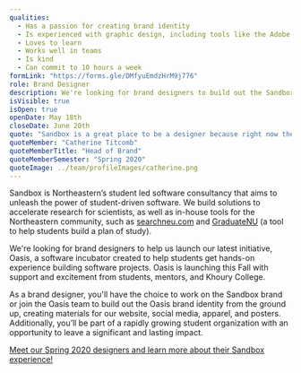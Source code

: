 ```yaml
---
qualities:
  - Has a passion for creating brand identity
  - Is experienced with graphic design, including tools like the Adobe suite, Figma, etc.
  - Loves to learn
  - Works well in teams
  - Is kind
  - Can commit to 10 hours a week
formLink: "https://forms.gle/DMfyuEmdzHrM9j776"
role: Brand Designer
description: We're looking for brand designers to build out the Sandbox brand and help us launch our latest initiative, Oasis, a software incubator created to help students get hands-on experience building software projects. Oasis is launching this Fall with support and excitement from students, mentors, and Khoury College. 
isVisible: true
isOpen: true
openDate: May 18th
closeDate: June 20th
quote: "Sandbox is a great place to be a designer because right now the design team is so small…. It’s really awesome as a designer to have that experience of really being in charge and owning your projects."
quoteMember: "Catherine Titcomb"
quoteMemberTitle: "Head of Brand"
quoteMemberSemester: "Spring 2020"
quoteImage: ../team/profileImages/catherine.png
---
```


Sandbox is Northeastern’s student led software consultancy that aims to unleash the power of student-driven software. We build solutions to accelerate research for scientists, as well as in-house tools for the Northeastern community, such as [searchneu.com](https://searchneu.com) and [GraduateNU](https://graduatenu.com) (a tool to help students build a plan of study).

We're looking for brand designers to help us launch our latest initiative, Oasis, a software incubator created to help students get hands-on experience building software projects. Oasis is launching this Fall with support and excitement from students, mentors, and Khoury College. 

As a brand designer, you'll have the choice to work on the Sandbox brand or join the Oasis team to build out the Oasis brand identity from the ground up, creating materials for our website, social media, apparel, and posters. Additionally, you’ll be part of a rapidly growing student organization with an opportunity to leave a significant and lasting impact.

[Meet our Spring 2020 designers and learn more about their Sandbox experience!](https://medium.com/sandboxnu/sandbox-designers-in-their-own-words-127667f6ca6c)
